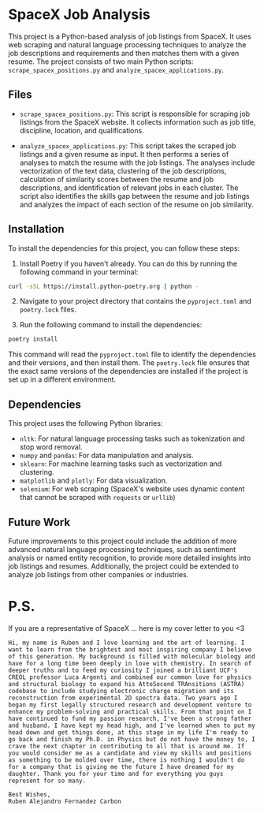 # SpaceX Job Analysis

This project is a Python-based analysis of job listings from SpaceX. It uses web scraping and natural language
processing techniques to analyze the job descriptions and requirements and then matches them with a given resume. The
project consists of two main Python scripts: `scrape_spacex_positions.py` and `analyze_spacex_applications.py`.

## Files

- `scrape_spacex_positions.py`: This script is responsible for scraping job listings from the SpaceX website. It
  collects information such as job title, discipline, location, and qualifications.

- `analyze_spacex_applications.py`: This script takes the scraped job listings and a given resume as input. It then
  performs a series of analyses to match the resume with the job listings. The analyses include vectorization of the
  text data, clustering of the job descriptions, calculation of similarity scores between the resume and job
  descriptions, and identification of relevant jobs in each cluster. The script also identifies the skills gap between
  the resume and job listings and analyzes the impact of each section of the resume on job similarity.

## Installation

To install the dependencies for this project, you can follow these steps:

1. Install Poetry if you haven't already. You can do this by running the following command in your terminal:

```bash
curl -sSL https://install.python-poetry.org | python -
```

2. Navigate to your project directory that contains the `pyproject.toml` and `poetry.lock` files.

3. Run the following command to install the dependencies:

```bash
poetry install
```

This command will read the `pyproject.toml` file to identify the dependencies and their versions, and then install them. The `poetry.lock` file ensures that the exact same versions of the dependencies are installed if the project is set up in a different environment.

## Dependencies

This project uses the following Python libraries:

- `nltk`: For natural language processing tasks such as tokenization and stop word removal.
- `numpy` and `pandas`: For data manipulation and analysis.
- `sklearn`: For machine learning tasks such as vectorization and clustering.
- `matplotlib` and `plotly`: For data visualization.
- `selenium`: For web scraping (SpaceX's website uses dynamic content that cannot be scraped with `requests`
  or `urllib`)

## Future Work

Future improvements to this project could include the addition of more advanced natural language processing techniques,
such as sentiment analysis or named entity recognition, to provide more detailed insights into job listings and
resumes. Additionally, the project could be extended to analyze job listings from other companies or industries.

# P.S.
If you are a representative of SpaceX ...  here is my cover letter to you <3

```
Hi, my name is Ruben and I love learning and the art of learning. I want to learn from the brightest and most inspiring company I believe of this generation. My background is filled with molecular biology and have for a long time been deeply in love with chemistry. In search of deeper truths and to feed my curiosity I joined a brilliant UCF's CREOL professor Luca Argenti and combined our common love for physics and structural biology to expand his AttoSecond TRAnsitions (ASTRA) codebase to include studying electronic charge migration and its reconstruction from experimental 2D spectra data. Two years ago I began my first legally structured research and development venture to enhance my problem-solving and practical skills. From that point on I have continued to fund my passion research, I've been a strong father and husband. I have kept my head high, and I've learned when to put my head down and get things done, at this stage in my life I'm ready to go back and finish my Ph.D. in Physics but do not have the money to, I crave the next chapter in contributing to all that is around me. If you would consider me as a candidate and view my skills and positions as something to be molded over time, there is nothing I wouldn't do for a company that is giving me the future I have dreamed for my daughter. Thank you for your time and for everything you guys represent for so many. 

Best Wishes,
Ruben Alejandro Fernandez Carbon
```
